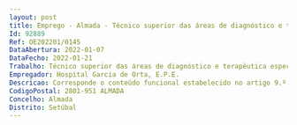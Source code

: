 ```yaml
--- 
layout: post
title: Emprego - Almada - Técnico superior das áreas de diagnóstico e terapêutica especialista
Id: 92889
Ref: OE202201/0145
DataAbertura: 2022-01-07
DataFecho: 2022-01-21
Trabalho: Técnico superior das áreas de diagnóstico e terapêutica especialista
Empregador: Hospital Garcia de Orta, E.P.E.
Descricao: Corresponde o conteúdo funcional estabelecido no artigo 9.º do Decreto Lei n.º 110 2017, de 31 de agosto e artigo 10.º do Decreto Lei n.º 111 2017, de 31 de agosto
CodigoPostal: 2801-951 ALMADA
Concelho: Almada
Distrito: Setúbal
--- 
```

